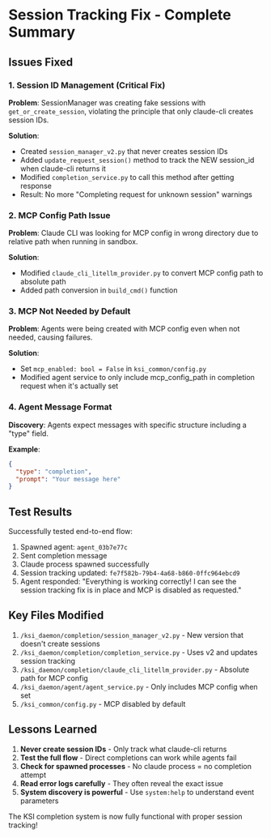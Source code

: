 # Session Tracking Fix - Complete Summary

## Issues Fixed

### 1. Session ID Management (Critical Fix)
**Problem**: SessionManager was creating fake sessions with `get_or_create_session`, violating the principle that only claude-cli creates session IDs.

**Solution**: 
- Created `session_manager_v2.py` that never creates session IDs
- Added `update_request_session()` method to track the NEW session_id when claude-cli returns it
- Modified `completion_service.py` to call this method after getting response
- Result: No more "Completing request for unknown session" warnings

### 2. MCP Config Path Issue
**Problem**: Claude CLI was looking for MCP config in wrong directory due to relative path when running in sandbox.

**Solution**: 
- Modified `claude_cli_litellm_provider.py` to convert MCP config path to absolute path
- Added path conversion in `build_cmd()` function

### 3. MCP Not Needed by Default
**Problem**: Agents were being created with MCP config even when not needed, causing failures.

**Solution**:
- Set `mcp_enabled: bool = False` in `ksi_common/config.py`
- Modified agent service to only include mcp_config_path in completion request when it's actually set

### 4. Agent Message Format
**Discovery**: Agents expect messages with specific structure including a "type" field.

**Example**:
```json
{
  "type": "completion",
  "prompt": "Your message here"
}
```

## Test Results

Successfully tested end-to-end flow:
1. Spawned agent: `agent_03b7e77c`
2. Sent completion message
3. Claude process spawned successfully
4. Session tracking updated: `fe7f582b-79b4-4a68-b860-0ffc964ebcd9`
5. Agent responded: "Everything is working correctly! I can see the session tracking fix is in place and MCP is disabled as requested."

## Key Files Modified

1. `/ksi_daemon/completion/session_manager_v2.py` - New version that doesn't create sessions
2. `/ksi_daemon/completion/completion_service.py` - Uses v2 and updates session tracking
3. `/ksi_daemon/completion/claude_cli_litellm_provider.py` - Absolute path for MCP config
4. `/ksi_daemon/agent/agent_service.py` - Only includes MCP config when set
5. `/ksi_common/config.py` - MCP disabled by default

## Lessons Learned

1. **Never create session IDs** - Only track what claude-cli returns
2. **Test the full flow** - Direct completions can work while agents fail
3. **Check for spawned processes** - No claude process = no completion attempt
4. **Read error logs carefully** - They often reveal the exact issue
5. **System discovery is powerful** - Use `system:help` to understand event parameters

The KSI completion system is now fully functional with proper session tracking!